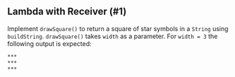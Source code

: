 ## Lambda with Receiver (#1)

Implement `drawSquare()` to return a square of star symbols in a `String`
using `buildString`. `drawSquare()` takes `width` as a parameter. For
`width = 3` the following output is expected:

```text
***
***
***
```